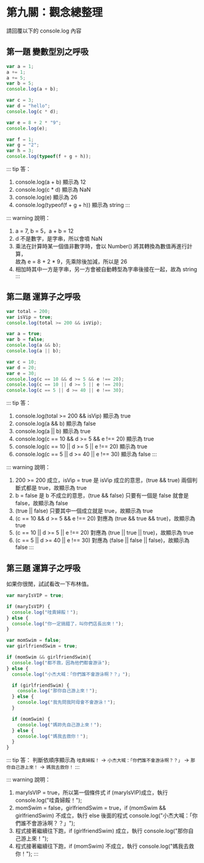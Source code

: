 # 第九關：觀念總整理

請回覆以下的 console.log 內容

## 第一題 變數型別之呼吸

``` js
var a = 1;
a += 1;
a += 5;
var b = 5;
console.log(a + b);

var c = 3;
var d = "hello";
console.log(c * d);

var e = 8 + 2 * "9";
console.log(e);

var f = 1;
var g = "2";
var h = 3;
console.log(typeof(f + g + h));
```

::: tip 答：
1. console.log(a + b) 顯示為 12
2. console.log(c * d) 顯示為 NaN
3. console.log(e) 顯示為 26
4. console.log(typeof(f + g + h)) 顯示為 string
:::

::: warning 說明：
1. a = 7, b = 5，a + b = 12
2. d 不是數字，是字串，所以會噴 NaN
3. 乘法在計算時某一個值非數字時，會以 Number() 將其轉換為數值再進行計算，<br />
   故為 e = 8 + 2 * 9，先乘除後加減，所以是 26<br />
4. 相加時其中一方是字串，另一方會被自動轉型為字串後接在一起，故為 string
:::

## 第二題 運算子之呼吸

``` js
var total = 200;
var isVip = true;
console.log(total >= 200 && isVip);

var a = true;
var b = false;
console.log(a && b);
console.log(a || b);

var c = 10;
var d = 20;
var e = 30;
console.log(c == 10 && d >= 5 && e !== 20);
console.log(c == 10 || d >= 5 || e !== 20);
console.log(c == 5 || d >= 40 || e !== 30);
```

::: tip 答：
1. console.log(total >= 200 && isVip) 顯示為 true
2. console.log(a && b) 顯示為 false
3. console.log(a || b) 顯示為 true
4. console.log(c == 10 && d >= 5 && e !== 20) 顯示為 true
5. console.log(c == 10 || d >= 5 || e !== 20) 顯示為 true
6. console.log(c == 5 || d >= 40 || e !== 30) 顯示為 false
:::

::: warning 說明：
1. 200 >= 200 成立，isVip = true 是 isVip 成立的意思，(true && true) 兩個判斷式都是 true，故顯示為 true
2. b = false 是 b 不成立的意思，(true && false) 只要有一個是 false 就會是 false，故顯示為 false
3. (true || false) 只要其中一個成立就是 true，故顯示為 true
4. (c == 10 && d >= 5 && e !== 20) 對應為 (true && true && true)，故顯示為 true
5. (c == 10 || d >= 5 || e !== 20) 對應為 (true || true || true)，故顯示為 true
6. (c == 5 || d >= 40 || e !== 30) 對應為 (false || false || false)，故顯示為 false
:::

## 第三題 運算子之呼吸

如果你很閒，試試看改一下布林值。

``` js
var maryIsVIP = true;

if (maryIsVIP) {
  console.log("哇貴婦餒！");
} else {
  console.log("你一定搞錯了，叫你們店長出來！");
}

var momSwim = false;
var girlfriendSwim = true;

if (momSwim && girlfriendSwim){
  console.log("都不救，因為他們都會游泳");
} else {
  console.log("小杰大喊：「你們誰不會游泳啊？？」");

  if (girlfriendSwim) {
    console.log("那你自己游上來！");
  } else {
    console.log("我先問我阿母會不會游泳！");
  }

  if (momSwim) {
    console.log("媽妳先自己游上來！");
  } else {
    console.log("媽我去救你！");
  }
}
```

::: tip 答：
判斷依順序顯示為 `哇貴婦餒！` -> `小杰大喊：「你們誰不會游泳啊？？」` -> `那你自己游上來！` -> `媽我去救你！`
:::

::: warning 說明：
1. maryIsVIP = true，所以第一個條件式 if (maryIsVIP)成立，執行 console.log("哇貴婦餒！");
2. momSwim = false，girlfriendSwim = true，if (momSwim && girlfriendSwim) 不成立，執行 else 後面的程式 console.log("小杰大喊：「你們誰不會游泳啊？？」");
3. 程式接著繼續往下跑，if (girlfriendSwim) 成立，執行 console.log("那你自己游上來！");
4. 程式接著繼續往下跑，if (momSwim) 不成立，執行 console.log("媽我去救你！");
:::